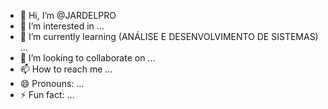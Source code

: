 - 👋 Hi, I’m @JARDELPRO
- 👀 I’m interested in ...
- 🌱 I’m currently learning (ANÁLISE E DESENVOLVIMENTO DE SISTEMAS) ...
- 💞️ I’m looking to collaborate on ...
- 📫 How to reach me ...
- 😄 Pronouns: ...
- ⚡ Fun fact: ...

<!---
JARDELPRO/JARDELPRO is a ✨ special ✨ repository because its `README.md` (this file) appears on your GitHub profile.
You can click the Preview link to take a look at your changes.
--->
